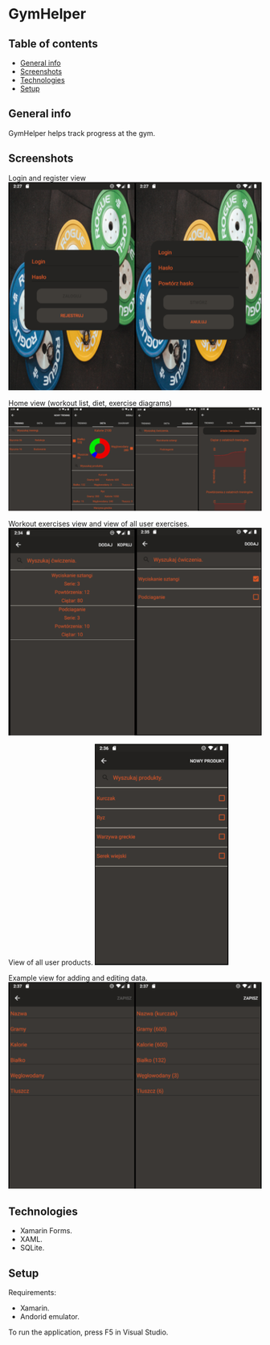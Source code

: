 # GymHelper

## Table of contents

- [General info](#general-info)
- [Screenshots](#screenshots)
- [Technologies](#technologies)
- [Setup](#setup)

## General info

GymHelper helps track progress at the gym.

## Screenshots

Login and register view
![](./img/authView.png)

Home view (workout list, diet, exercise diagrams)
![](./img/homeView.png)

Workout exercises view and view of all user exercises.
![](./img/workouExerciseView.png)

View of all user products.
![](./img/productsView.png)

Example view for adding and editing data.
![](./img/addEditDataView.png)

## Technologies

- Xamarin Forms.
- XAML.
- SQLite.

## Setup

Requirements:

- Xamarin.
- Andorid emulator.

To run the application, press F5 in Visual Studio.